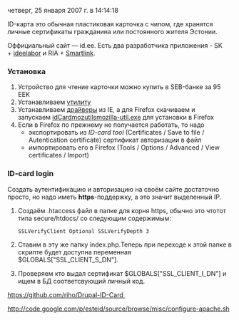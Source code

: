 четверг, 25 января 2007 г. в 14:14:18

ID-карта это обычная пластиковая карточка с чипом, где хранятся личные сертификаты гражданина или постоянного жителя Эстонии.

Оффициальный сайт — id.ee. Есть два разработчика приложения - SK + [ideelabor](http://ideelabor.ee/) и RIA + [Smartlink](ftp://ftp.smartlink.ee/pub/id/windows/msi/).

### Установка  

1. Устройство для чтение карточки можно купить в SEB-банке за 95 EEK
2. Устанавливаем [утилиту](http://www.sk.ee/pages.php/0202070203)
3. Устанавливаем [драйверы](https://www.id.ee/installer) из IE, а для Firefox скачиваем и запускаем [idCardmozutilsmozilla-util.exe](http://installer.id.ee/media/ID-kaart-firefox.exe) для установки в Firefox
4. Если в Firefox по прежнему не получается работать, то надо
    - экспортировать из _ID-card tool_ (Certificates / Save to file / Autentication certificate) сертификат авторизации в файл
    - импортировать его в Firefox (Tools / Options / Advanced / View certificates / Import)

### ID-card login  

Создать аутентификацию и авторизацию на своём сайте достаточно просто, но надо иметь **https**-поддержку, а это значит выделенный IP.

1. Создаём .htaccess файл в папке для корня https, обычно это чтотот типа secure/htdocs/ со следующим содержимым:  
      
      
    `SSLVerifyClient Optional SSLVerifyDepth 3`
2. Ставим в эту же папку index.php.Теперь при переходе к этой папке в скрипте будет доступна переменная $GLOBALS["SSL_CLIENT_S_DN"].
3. Проверяем кто выдал сертификат $GLOBALS["SSL_CLIENT_I_DN"] и ищем в БД соответсвующий личный код.

https://github.com/riho/Drupal-ID-Card   

http://code.google.com/p/esteid/source/browse/misc/configure-apache.sh